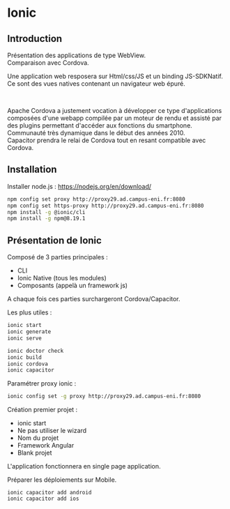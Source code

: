 # Ionic

## Introduction
Présentation des applications de type WebView.  
Comparaison avec Cordova.  

Une application web resposera sur Html/css/JS et un binding JS-SDKNatif. Ce sont des vues natives contenant un navigateur web épuré.  

<br>

Apache Cordova a justement vocation à développer ce type d'applications composées d'une webapp compilée par un moteur de rendu et assisté par des plugins permettant d'accéder aux fonctions du smartphone. Communauté très dynamique dans le début des années 2010.  
Capacitor prendra le relai de Cordova tout en resant compatible avec Cordova.

## Installation
Installer node.js : https://nodejs.org/en/download/

``` bash
npm config set proxy http://proxy29.ad.campus-eni.fr:8080
npm config set https-proxy http://proxy29.ad.campus-eni.fr:8080
npm install -g @ionic/cli
npm install -g npm@8.19.1
```

## Présentation de Ionic
Composé de 3 parties principales : 
- CLI
- Ionic Native (tous les modules)
- Composants (appelà un framework js)

A chaque fois ces parties surchargeront Cordova/Capacitor.

Les plus utiles : 
``` bash
ionic start
ionic generate
ionic serve
```
``` bash
ionic doctor check
ionic build
ionic cordova
ionic capacitor
```

Paramétrer proxy ionic :
``` bash
ionic config set -g proxy http://proxy29.ad.campus-eni.fr:8080
```

Création premier projet :
- ionic start
- Ne pas utiliser le wizard
- Nom du projet
- Framework Angular
- Blank projet

L'application fonctionnera en single page application.  

Préparer les déploiements sur Mobile.  
```
ionic capacitor add android
ionic capacitor add ios
```